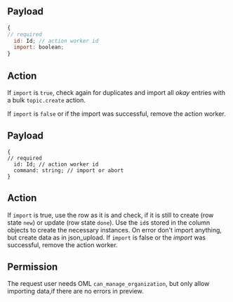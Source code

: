 ## Payload
```js
{
// required
  id: Id; // action worker id
  import: boolean;
}
```

## Action
If `import` is `true`, check again for duplicates and import all *okay* entries with a bulk `topic.create` action.

If `import` is `false` or if the import was successful, remove the action worker.
## Payload
```
{
// required
  id: Id; // action worker id
  command: string; // import or abort
}
```


## Action
If `import` is true, use the row as it is and check, if it is still to create (row state `new`) or update (row state `done`). Use the `id`s stored in the column objects to create the  necessary instances. On error don't import anything, but create data as in json_upload.
If `import` is false or the *import* was successful, remove the action worker.

## Permission
The request user needs OML `can_manage_organization`, but only allow importing data,if there are no errors in preview.